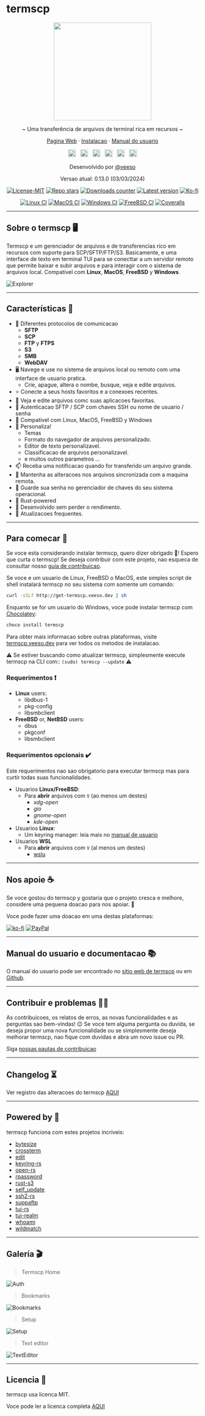 # termscp

<p align="center">
  <img src="/assets/images/termscp.svg" width="256" height="256" />
</p>

<p align="center">~ Uma transferência de arquivos de terminal rica em recursos ~</p>
<p align="center">
  <a href="https://termscp.veeso.dev" target="_blank">Pagina Web</a>
  ·
  <a href="https://termscp.veeso.dev/#get-started" target="_blank">Instalacao</a>
  ·
  <a href="https://termscp.veeso.dev/#user-manual" target="_blank">Manual do usuario</a>
</p>

<p align="center">
  <a href="https://github.com/veeso/termscp"
    ><img
      height="20"
      src="/assets/images/flags/gb.png"
      alt="English"
  /></a>
  &nbsp;
  <a
    href="/docs/de/README.md"
    ><img
      height="20"
      src="/assets/images/flags/de.png"
      alt="Deutsch"
  /></a>
  &nbsp;
  <a
    href="/docs/es/README.md"
    ><img
      height="20"
      src="/assets/images/flags/es.png"
      alt="Español"
  /></a>
  &nbsp;
  <a
    href="/docs/fr/README.md"
    ><img
      height="20"
      src="/assets/images/flags/fr.png"
      alt="Français"
  /></a>
  &nbsp;
  <a
    href="/docs/it/README.md"
    ><img
      height="20"
      src="/assets/images/flags/it.png"
      alt="Italiano"
  /></a>
  &nbsp;
  <a
    href="/docs/zh-CN/README.md"
    ><img
      height="20"
      src="/assets/images/flags/cn.png"
      alt="简体中文"
  /></a>
</p>

<p align="center">Desenvolvido por <a href="https://veeso.dev/" target="_blank">@veeso</a></p>
<p align="center">Versao atual: 0.13.0 (03/03/2024)</p>

<p align="center">
  <a href="https://opensource.org/licenses/MIT"
    ><img
      src="https://img.shields.io/badge/License-MIT-teal.svg"
      alt="License-MIT"
  /></a>
  <a href="https://github.com/veeso/termscp/stargazers"
    ><img
      src="https://img.shields.io/github/stars/veeso/termscp.svg"
      alt="Repo stars"
  /></a>
  <a href="https://crates.io/crates/termscp"
    ><img
      src="https://img.shields.io/crates/d/termscp.svg"
      alt="Downloads counter"
  /></a>
  <a href="https://crates.io/crates/termscp"
    ><img
      src="https://img.shields.io/crates/v/termscp.svg"
      alt="Latest version"
  /></a>
  <a href="https://ko-fi.com/veeso">
    <img
      src="https://img.shields.io/badge/donate-ko--fi-red"
      alt="Ko-fi"
  /></a>
</p>
<p align="center">
  <a href="https://github.com/veeso/termscp/actions"
    ><img
      src="https://github.com/veeso/termscp/workflows/Linux/badge.svg"
      alt="Linux CI"
  /></a>
  <a href="https://github.com/veeso/termscp/actions"
    ><img
      src="https://github.com/veeso/termscp/workflows/MacOS/badge.svg"
      alt="MacOS CI"
  /></a>
  <a href="https://github.com/veeso/termscp/actions"
    ><img
      src="https://github.com/veeso/termscp/workflows/Windows/badge.svg"
      alt="Windows CI"
  /></a>
  <a href="https://github.com/veeso/termscp/actions"
    ><img
      src="https://github.com/veeso/termscp/workflows/FreeBSD/badge.svg"
      alt="FreeBSD CI"
  /></a>
  <a href="https://coveralls.io/github/veeso/termscp"
    ><img
      src="https://coveralls.io/repos/github/veeso/termscp/badge.svg"
      alt="Coveralls"
  /></a>
</p>

---

## Sobre o termscp 🖥

Termscp e um gerenciador de arquivos e de transferencias rico em recursos com suporte para SCP/SFTP/FTP/S3. Basicamente, e uma interface de texto em terminal TUI para se conecttar a um servidor remoto que permite baixar e subir arquivos e para interagir com o sistema de arquivos local. Compativel com **Linux**, **MacOS**, **FreeBSD** y **Windows**.

![Explorer](/assets/images/explorer.gif)

---

## Características 🎁

- 📁  Diferentes protocolos de comunicacao
  - **SFTP**
  - **SCP**
  - **FTP** y **FTPS**
  - **S3**
  - **SMB**
  - **WebDAV**
- 🖥  Navege e use no sistema de arquivos local ou remoto com uma interface de usuario pratica.
  - Crie, apague, altera o nombe, busque, veja e edite arquivos.
- ⭐  Conecte a seus hosts favoritos e a conexoes recentes.
- 📝  Veja e edite arquivos comc suas aplicacoes favoritas.
- 💁  Autenticacao SFTP / SCP com chaves SSH ou nome de usuario / senha
- 🐧  Compativel com Linux, MacOS, FreeBSD y Windows
- 🎨  Personaliza!
  - Temas
  - Formato do navegador de arquivos personalizado.
  - Editor de texto personalizavel.
  - Classificacao de arquivos personalizavel.
  -  e muitos outros parametros ...
- 📫  Receba uma notificacao quando for transferido um arquivo grande.
- 🔭  Mantenha as alteracoes nos arquivos sincronizada com a maquina remota.
- 🔐  Guarde sua senha no gerenciador de chaves do seu sistema operacional.
- 🦀  Rust-powered
- 👀  Desenvolvido sem perder o rendimento.
- 🦄  Atualizacoes frequentes.

---

## Para comecar 🚀

Se voce esta considerando instalar termscp, quero dizer obrigado 💜! Espero que curta o termscp!
Se deseja contribuir com este projeto, nao esqueca de consultar nosso [guía de contribuicao](../../CONTRIBUTING.md).

Se voce e um usuario de Linux, FreeBSD o MacOS, este simples script de shell instalará termscp no seu sistema com somente um comando:

```sh
curl -sSLf http://get-termscp.veeso.dev | sh
```

Enquanto se for um usuario do Windows, voce pode instalar termscp com [Chocolatey](https://chocolatey.org/):

```sh
choco install termscp
```

Para obter mais informacao sobre outras plataformas, visite [termscp.veeso.dev](https://termscp.veeso.dev/termscp/#get-started) para ver todos os metodos de instalacao.

⚠️ Se estiver buscando como atualizar termscp, simplesmente execute termscp na CLI com:: `(sudo) termscp --update` ⚠️

### Requerimentos ❗

- **Linux** users:
  - libdbus-1
  - pkg-config
  - libsmbclient
- **FreeBSD** or, **NetBSD** users:
  - dbus
  - pkgconf
  - libsmbclient

### Requerimentos opcionais ✔️

Este requerimentos nao sao obrigatorio para executar termscp mas para curtir todas suas funcionalidades.

- Usuarios **Linux/FreeBSD**:
  - Para **abrir** arquivos com `V` (ao menos um destes)
    - *xdg-open*
    - *gio*
    - *gnome-open*
    - *kde-open*
- Usuarios **Linux**:
  - Um keyring manager: leia mais no [manual de usuario](man.md#linux-keyring)
- Usuarios **WSL**
  - Para **abrir** arquivos com `V` (al menos um destes)
    - [wslu](https://github.com/wslutilities/wslu)

---

## Nos apoie ☕

Se voce gostou do termscp y gostaria que o projeto cresca e melhore, considere uma pequena doacao para nos apoiar. 🥳

Voce pode fazer uma doacao em uma destas plataformas:

[![ko-fi](https://img.shields.io/badge/Ko--fi-F16061?style=for-the-badge&logo=ko-fi&logoColor=white)](https://ko-fi.com/veeso)
[![PayPal](https://img.shields.io/badge/PayPal-00457C?style=for-the-badge&logo=paypal&logoColor=white)](https://www.paypal.me/chrisintin)

---

## Manual do usuario e documentacao 📚

O manual do usuario pode ser encontrado no [sitio web de termscp](https://termscp.veeso.dev/termscp/#user-manual) ou em [Github](man.md).

---

## Contribuir e problemas 🤝🏻

As contribuicoes, os relatos de erros, as novas funcionalidades e as perguntas sao bem-vindas! 😉
Se voce tem alguma pergunta ou duvida, se deseja propor uma nova funcionalidade ou se simplesmente deseja melhorar termscp, nao fique com duvidas e abra um novo issue ou PR.

Siga [nossas pautas de contribuicao](../../CONTRIBUTING.md)

---

## Changelog ⏳

Ver registro das alteracoes do termscp [AQUI](../../CHANGELOG.md)

---

## Powered by 💪

termscp funciona com estes projetos incriveis:

- [bytesize](https://github.com/hyunsik/bytesize)
- [crossterm](https://github.com/crossterm-rs/crossterm)
- [edit](https://github.com/milkey-mouse/edit)
- [keyring-rs](https://github.com/hwchen/keyring-rs)
- [open-rs](https://github.com/Byron/open-rs)
- [rpassword](https://github.com/conradkleinespel/rpassword)
- [rust-s3](https://github.com/durch/rust-s3)
- [self_update](https://github.com/jaemk/self_update)
- [ssh2-rs](https://github.com/alexcrichton/ssh2-rs)
- [suppaftp](https://github.com/veeso/suppaftp)
- [tui-rs](https://github.com/fdehau/tui-rs)
- [tui-realm](https://github.com/veeso/tui-realm)
- [whoami](https://github.com/libcala/whoami)
- [wildmatch](https://github.com/becheran/wildmatch)

---

## Galería 🎬

> Termscp Home

![Auth](/assets/images/auth.gif)

> Bookmarks

![Bookmarks](/assets/images/bookmarks.gif)

> Setup

![Setup](/assets/images/config.gif)

> Text editor

![TextEditor](/assets/images/text-editor.gif)

---

## Licencia 📃

termscp usa licenca MIT.

Voce pode ler a licenca completa [AQUI](../../LICENSE)
